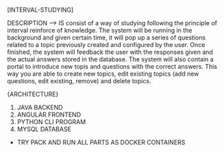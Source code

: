 [INTERVAL-STUDYING]

DESCRIPTION --> IS consist of a way of studying following the principle of interval reinforce of knowledge. The system will be running in the background and given certain time, it will pop up a series of questions related to a topic previously created and configured by the user. Once finished, the system will feedback the user with the responses given and the actual answers stored in the database. The system will also contain a portal to introduce new topis and questions with the correct answers. This way you are able to create new topics, edit existing topics (add new questions, edit existing, remove) and delete topics.

{ARCHITECTURE}

1. JAVA BACKEND
2. ANGULAR FRONTEND
3. PYTHON CLI PROGRAM
4. MYSQL DATABASE

- TRY PACK AND RUN ALL PARTS AS DOCKER CONTAINERS
